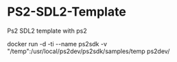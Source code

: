 # PS2-SDL2-Template
Ps2 SDL2 template with ps2 

docker run -d -ti --name ps2sdk -v "/temp":/usr/local/ps2dev/ps2sdk/samples/temp ps2dev/
